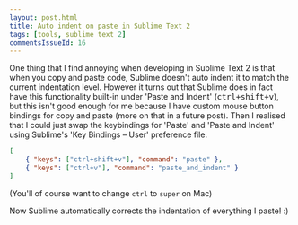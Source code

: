 ```yaml
---
layout: post.html
title: Auto indent on paste in Sublime Text 2
tags: [tools, sublime text 2]
commentsIssueId: 16
---
```


One thing that I find annoying when developing in Sublime Text 2 is that when you copy and paste code, Sublime doesn't auto indent it to match the current indentation level. However it turns out that Sublime does in fact have this functionality built-in under 'Paste and Indent' (<kbd>ctrl+shift+v</kbd>), but this isn't good enough for me because I have custom mouse button bindings for copy and paste (more on that in a future post). Then I realised that I could just swap the keybindings for 'Paste' and 'Paste and Indent' using Sublime's 'Key Bindings – User' preference file.

```json
[
    { "keys": ["ctrl+shift+v"], "command": "paste" },
    { "keys": ["ctrl+v"], "command": "paste_and_indent" }
]
```
(You'll of course want to change `ctrl` to `super` on Mac)

Now Sublime automatically corrects the indentation of everything I paste! :)
